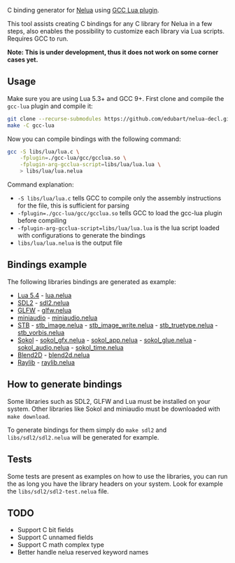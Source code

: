 C binding generator for [Nelua](https://nelua.io/) using [GCC Lua plugin](https://peter.colberg.org/gcc-lua).

This tool assists creating C bindings for any C library
for Nelua in a few steps, also enables the possibility to customize
each library via Lua scripts. Requires GCC to run.

**Note: This is under development, thus it does not work on some corner cases yet.**

## Usage

Make sure you are using Lua 5.3+ and GCC 9+.
First clone and compile the `gcc-lua` plugin and compile it:

```bash
git clone --recurse-submodules https://github.com/edubart/nelua-decl.git
make -C gcc-lua
```

Now you can compile bindings with the following command:

```bash
gcc -S libs/lua/lua.c \
    -fplugin=./gcc-lua/gcc/gcclua.so \
    -fplugin-arg-gcclua-script=libs/lua/lua.lua \
    > libs/lua/lua.nelua
```

Command explanation:
* `-S libs/lua/lua.c` tells GCC to compile only the assembly instructions for the file, this is sufficient for parsing
* `-fplugin=./gcc-lua/gcc/gcclua.so` tells GCC to load the gcc-lua plugin before compiling
* `-fplugin-arg-gcclua-script=libs/lua/lua.lua` is the lua script loaded with configurations to generate the bindings
* `libs/lua/lua.nelua` is the output file

## Bindings example

The following libraries bindings are generated as example:

* [Lua 5.4](https://www.lua.org/) - [lua.nelua](https://github.com/edubart/nelua-decl/blob/main/libs/lua/lua.nelua)
* [SDL2](https://www.libsdl.org/) - [sdl2.nelua](https://github.com/edubart/nelua-decl/blob/main/libs/sdl2/sdl2.nelua)
* [GLFW](https://www.glfw.org/) - [glfw.nelua](https://github.com/edubart/nelua-decl/blob/main/libs/glfw/glfw.nelua)
* [miniaudio](https://miniaud.io/) - [miniaudio.nelua](https://github.com/edubart/nelua-decl/blob/main/libs/miniaudio/miniaudio.nelua)
* [STB](https://github.com/nothings/stb) - [stb_image.nelua](https://github.com/edubart/nelua-decl/blob/main/libs/stb/stb_image.nelua) - [stb_image_write.nelua](https://github.com/edubart/nelua-decl/blob/main/libs/stb/stb_image_write.nelua) - [stb_truetype.nelua](https://github.com/edubart/nelua-decl/blob/main/libs/stb/stb_truetype.nelua) - [stb_vorbis.nelua](https://github.com/edubart/nelua-decl/blob/main/libs/stb/stb_vorbis.nelua)
* [Sokol](https://floooh.github.io/sokol-html5/index.html) - [sokol_gfx.nelua](https://github.com/edubart/nelua-decl/blob/main/libs/sokol/sokol_gfx.nelua) - [sokol_app.nelua](https://github.com/edubart/nelua-decl/blob/main/libs/sokol/sokol_app.nelua) - [sokol_glue.nelua](https://github.com/edubart/nelua-decl/blob/main/libs/sokol/sokol_glue.nelua) - [sokol_audio.nelua](https://github.com/edubart/nelua-decl/blob/main/libs/sokol/sokol_audio.nelua) - [sokol_time.nelua](https://github.com/edubart/nelua-decl/blob/main/libs/sokol/sokol_time.nelua)
* [Blend2D](https://blend2d.com/) - [blend2d.nelua](https://github.com/edubart/nelua-decl/blob/main/libs/blend2d/blend2d.nelua)
* [Raylib](https://www.raylib.com/) - [raylib.nelua](https://github.com/edubart/nelua-decl/blob/main/libs/raylib/raylib.nelua)
## How to generate bindings

Some libraries such as SDL2, GLFW and Lua
must be installed on your system.
Other libraries like Sokol and miniaudio must be
downloaded with `make download`.

To generate bindings for them simply do `make sdl2`
and `libs/sdl2/sdl2.nelua` will be generated for example.

## Tests

Some tests are present as examples on how to use
the libraries, you can run the as long you
have the library headers on your system. Look
for example the `libs/sdl2/sdl2-test.nelua` file.

## TODO

* Support C bit fields
* Support C unnamed fields
* Support C math complex type
* Better handle nelua reserved keyword names
